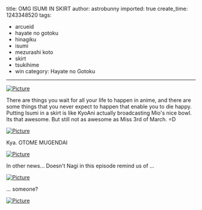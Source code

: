 title: OMG ISUMI IN SKIRT
author: astrobunny
imported: true
create_time: 1243348520
tags:
- arcueid
- hayate no gotoku
- hinagiku
- isumi
- mezurashi koto
- skirt
- tsukihime
- win
category: Hayate no Gotoku
---
 [![](wp-uploads/2009/05/wpid-isumi-500x756.jpg "Picture")](/images/wp-uploads/2009/05/wpid-isumi.jpg)  
  
There are things you wait for all your life to happen in anime, and there are some things that you never expect to happen that enable you to die happy. Putting Isumi in a skirt is like KyoAni actually broadcasting Mio's nice bowl. Its that awesome. But still not as awesome as Miss 3rd of March. =D  
<!--more-->  
 [![](wp-uploads/2009/05/wpid-ss-eclipse-hayate-no-gotoku-2nd-season-08-1280x720-h264-056c1281-7-500x281.jpg "Picture")](/images/wp-uploads/2009/05/wpid-ss-eclipse-hayate-no-gotoku-2nd-season-08-1280x720-h264-056c1281-7.jpg)  
  
Kya. OTOME MUGENDAI  
  
 [![](wp-uploads/2009/05/wpid-ss-eclipse-hayate-no-gotoku-2nd-season-08-1280x720-h264-056c1281-0-500x281.jpg "Picture")](/images/wp-uploads/2009/05/wpid-ss-eclipse-hayate-no-gotoku-2nd-season-08-1280x720-h264-056c1281-0.jpg)  
  
In other news... Doesn't Nagi in this episode remind us of ...  
  
 [![](wp-uploads/2009/05/wpid-ss-eclipse-hayate-no-gotoku-2nd-season-08-1280x720-h264-056c1281-1-500x281.jpg "Picture")](/images/wp-uploads/2009/05/wpid-ss-eclipse-hayate-no-gotoku-2nd-season-08-1280x720-h264-056c1281-1.jpg)  
  
... someone?  
  
 [![](wp-uploads/2009/05/wpid-snapshot20081123134928-500x333.jpg "Picture")](/images/wp-uploads/2009/05/wpid-snapshot20081123134928.jpg)